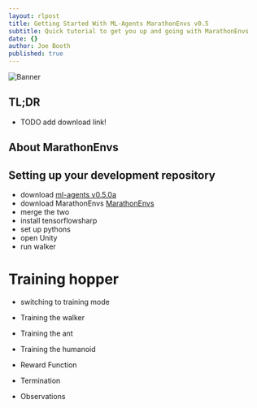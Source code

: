 ```yaml
---
layout: rlpost
title: Getting Started With ML-Agents MarathonEnvs v0.5
subtitle: Quick tutorial to get you up and going with MarathonEnvs
date: {}
author: Joe Booth
published: true
---
```

<!-- # Getting started with ML-Agents MarathonEnvs v0.5 -->
![Banner](/2018-images/MarathonEnvsBanner.gif)
## TL;DR
* TODO add download link!

## About MarathonEnvs

## Setting up your development repository
* download [ml-agents v0.5.0a](https://github.com/Unity-Technologies/ml-agents/archive/0.5.0a.zip)
* download MarathonEnvs [MarathonEnvs](https://github.com/Unity-Technologies/marathon-envs/archive/master.zip)
* merge the two
* install tensorflowsharp
* set up pythons
* open Unity
* run walker

# Training hopper
* switching to training mode

* Training the walker
* Training the ant
* Training the humanoid

 * Reward Function
 * Termination
 * Observations
